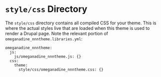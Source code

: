 # `style/css` Directory
The `style/css` directory contains all compiled CSS for your theme. 
This is where the actual styles live that are loaded when this theme is used to render a Drupal page.
Note the relevant portion of `omeganadine_nnntheme.libraries.yml`:

```
omeganadine_nnntheme:
  js:
    js/omeganadine_nnntheme.js: {}
  css:
    theme:
      style/css/omeganadine_nnntheme.css: {}
```
